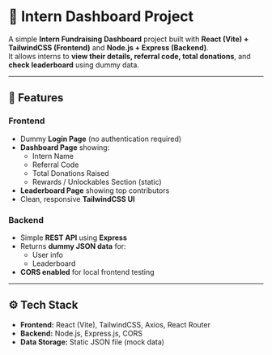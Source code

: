 # 🎯 Intern Dashboard Project

A simple **Intern Fundraising Dashboard** project built with **React (Vite) + TailwindCSS (Frontend)** and **Node.js + Express (Backend)**.  
It allows interns to **view their details, referral code, total donations**, and **check leaderboard** using dummy data.

---

## 📌 Features

### **Frontend**
- Dummy **Login Page** (no authentication required)
- **Dashboard Page** showing:
  - Intern Name
  - Referral Code
  - Total Donations Raised
  - Rewards / Unlockables Section (static)
- **Leaderboard Page** showing top contributors
- Clean, responsive **TailwindCSS UI**

### **Backend**
- Simple **REST API** using **Express**
- Returns **dummy JSON data** for:
  - User info
  - Leaderboard
- **CORS enabled** for local frontend testing

---

## ⚙️ Tech Stack

- **Frontend:** React (Vite), TailwindCSS, Axios, React Router
- **Backend:** Node.js, Express.js, CORS
- **Data Storage:** Static JSON file (mock data)

